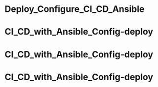 # Deploy_Configure_CI_CD_Ansible
# CI_CD_with_Ansible_Config-deploy
# CI_CD_with_Ansible_Config-deploy
# CI_CD_with_Ansible_Config-deploy

